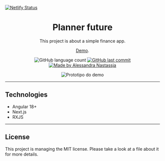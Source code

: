 [![Netlify Status](https://api.netlify.com/api/v1/badges/05db2d45-2c54-48e9-a975-61c668792096/deploy-status)](https://app.netlify.com/sites/planer-future/deploys)

<h1 align="center">
  Planner future
</h1>
<p align="center">
  This project is about a simple finance app.
</p>
<p align="center">
   <a href="https://planer-future.netlify.app" target="_black">Demo</a>.
</p>
<p align="center">
  <img alt="GitHub language count" src="https://img.shields.io/github/repo-size/Alessandra-Nastassja/planner-future?color=%231f332c">
  <a href="https://github.com/Alessandra-Nastassja/planner-future/commits/master">
    <img alt="GitHub last commit" src="https://img.shields.io/github/last-commit/Alessandra-Nastassja/planner-future?color=%231f332c">
  </a>
  <a href="https://www.linkedin.com/in/alessandra-nastassja/">
    <img alt="Made by Alessandra Nastassja" src="https://img.shields.io/badge/made%20by-AlessandraNastassja-%231f332c">
  </a>
</p>
<p align="center">
  <img alt="Prototipo do demo" src="">
</p>

****
## Technologies

* Angular 18+
* Next.js
* RXJS

****
## License

This project is managing the MIT license. Please take a look at a file about it for more details. 
